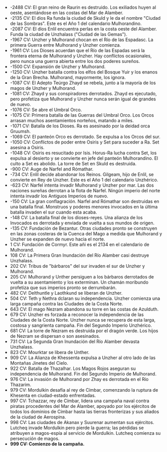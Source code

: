 - -2488 CV: El gran reino de Raurin es destruido. Los exiliados huyen al oeste, asentándose en las costas del Mar de Alamber.
- -2135 CV: El dios Ra funda la ciudad de Skuld y le da el nombre "Ciudad de las Sombras". Este es el Año 1 del calendario Mulhorandino.
- -2087 CV: El dios Enlil encuentra perlas en la costa oeste del Alamber. Funda la ciudad de Unzhalass ("Ciudad de las Gemas").
- -1967 CV: Unzher y Mulhorand chocan en el Río de las Espadasc. La primera Guerra entre Mulhorand y Unzher comienza.
- -1961 CV: Los Dioses acuerdan que el Río de las Espadas será la frontera eterna de Mulhorand y Unzher. Hay conflictos ocasionales, pero nunca una guerra abierta entre los dos poderes sureños.
- -1500 CV: Expansión de Unzher y Mulhorand.
- -1250 CV: Unzher batalla contra los elfos del Bosque Yuir y los enanos de la Gran Brecha. Mulhorand, mayormente, los ignora.
- -1087 CV: El Adepto Teúrgo Zhayd se rebela, junto a la mayoría de los magos de Unzher y Mulhorand.
- -1081 CV: Zhayd y sus conspiradores derrotados. Zhayd es ejecutado, pero profetiza que Mulhorand y Unzher nunca serán igual de grandes de nuevo.
- -1076 CV: Se abre el Umbral Orco.
- -1075 CV: Primera batalla de las Guerras del Umbral Orco. Los Orcos arrasan muchos asentamientos norteños, matando a miles.
- -1071 CV: Batalla de los Dioses. Ra es asesinado por la deidad orca Gruumsh.
- -1069 CV: El panteón Orco es derrotado. Se expulsa a los Orcos del sur.
- -1050 CV: Conflictos de poder entre Osiris y Set para suceder a Ra. Set asesina a Osiris.
- -1048 CV: Osiris es resucitado por Isis. Horus-Ra lucha contra Set, los expulsa al desierto y se convierte en jefe del panteón Mulhorandino. El culto a Set es abolido. La torre de Set en Skuld es destruida.
- -900 CV: Auge de Narfel and Rómathar.
- -734 CV: Enlil decide abandonar los Reinos. Gilgeam, hijo de Enlil, se convierte en Rey de Unzher. Este es el Año 1 del calendario Unzhérico.
- -623 CV: Narfel intenta invadir Mulhorand y Unzher por mar. Las dos naciones sureñas derrotan a la flota de Narfel. Ningún imperio del norte intenta invadir los Antiguos Imperios de nuevo.
- -150 CV: La gran conflagración. Narfel and Rómathar son destruidas en una batalla final. Monstruos y poderes menores invocados en la última batalla invaden el sur cuando esta acaba.
- -148 CV: La batalla final de los dioses-reyes. Una alianza de los Invocados es derrotada y enviada de vuelta a sus mundos de origen.
- -135 CV: Fundación de Bezantur. Otras ciudades pronto se construyen en las zonas costeras de la Cuenca del Mago a medida que Mulhorand y Unzher se expanden de nuevo hacia el norte.
- 1 CV: Fundación de Cormyr. Este añi es el 2134 en el calendario de Mulhorand.
- 108 CV: La Primera Gran Inundación del Río Alamber casi destruye Unzhalass.
- 202 CV: Tribus de "bárbaros" del sur invaden el sur de Unzher y Mulhorand.
- 205 CV: Mulhorand y Unther persiguen a los bárbaros derrotados de vuelta a su asentamiento y los exterminan. Un chamán moribundo profetiza que sus imperios pronto se derrumbarán.
- 482 CV: Delthuntle y Laothkund se liberan de Unzher.
- 504 CV: Teth y Nethra dclaran su independencia. Unzher comienza una larga campaña contra las Ciudades de la Costa Norte.
- 643 CV: El mago Nezram abandona su torre en las costas de Azulduth.
- 679 CV: Unzher es forzada a reconocer la independencia de las Ciudades de la Costa Norte. Unzher nunca se recupera de esta larga, costosa y sangrienta campaña. Fin del Segundo Imperio Unzhérico.
- 681 CV: La torre de Nezram es destruida por el dragón verde. Los hijos de Nezram se dispersan o son asesinados.
- 731 CV: La Segunda Gran Inundación del Río Alamber devasta Unzhalass.
- 823 CV: Mourktar se libera de Unther.
- 909 CV: La Alianza de Khessenta expulsa a Unzher al otro lado de las Montañas Jinetes del Cielo.
- 922 CV: Batalla de Thazalhar. Los Magos Rojos aseguran su independencia de Mulhorand. Fin del Segundo Imperio de Mulhorand.
- 976 CV: La invasión de Mulhorand por Zhay es derrotada en el Río Thazarim.
- 979 CV: Mordulkin desafía al rey de Címbar, comenzando la ruptura de Khesenta en ciudad-estado enfrentadas.
- 997 CV: Tchazzar, rey de Címbar, lidera una campaña naval contra piratas procedentes del Mar de Alamber, apoyado por los ejércitos de todos los dominios de Címbar hasta las tierras fronterizas y sus aliados de la ciudad de Aerospina.
- 998 CV: Las ciudades de Akanax y Suurenar aumentan sus ejércitos. Lutcheq invade Mordulkin pero pierde la guerra; las pérdidas se atribuyen a magos-espía al servicio de Mordulkin. Lutcheq comienza su persecución de magos.
- **999 CV: Comienzo de la campaña.**